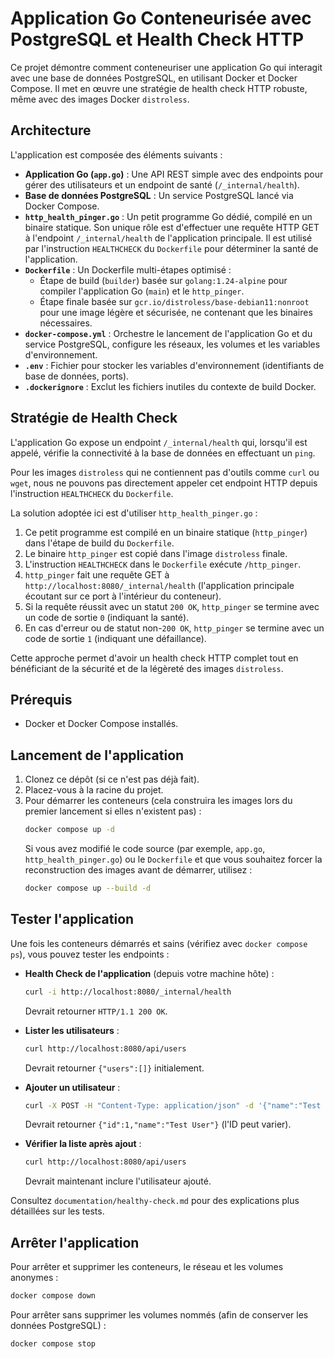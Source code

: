 # Application Go Conteneurisée avec PostgreSQL et Health Check HTTP

Ce projet démontre comment conteneuriser une application Go qui interagit avec une base de données PostgreSQL, en utilisant Docker et Docker Compose. Il met en œuvre une stratégie de health check HTTP robuste, même avec des images Docker `distroless`.

## Architecture

L'application est composée des éléments suivants :

- **Application Go (`app.go`)** : Une API REST simple avec des endpoints pour gérer des utilisateurs et un endpoint de santé (`/_internal/health`).
- **Base de données PostgreSQL** : Un service PostgreSQL lancé via Docker Compose.
- **`http_health_pinger.go`** : Un petit programme Go dédié, compilé en un binaire statique. Son unique rôle est d'effectuer une requête HTTP GET à l'endpoint `/_internal/health` de l'application principale. Il est utilisé par l'instruction `HEALTHCHECK` du `Dockerfile` pour déterminer la santé de l'application.
- **`Dockerfile`** : Un Dockerfile multi-étapes optimisé :
    - Étape de build (`builder`) basée sur `golang:1.24-alpine` pour compiler l'application Go (`main`) et le `http_pinger`.
    - Étape finale basée sur `gcr.io/distroless/base-debian11:nonroot` pour une image légère et sécurisée, ne contenant que les binaires nécessaires.
- **`docker-compose.yml`** : Orchestre le lancement de l'application Go et du service PostgreSQL, configure les réseaux, les volumes et les variables d'environnement.
- **`.env`** : Fichier pour stocker les variables d'environnement (identifiants de base de données, ports).
- **`.dockerignore`** : Exclut les fichiers inutiles du contexte de build Docker.

## Stratégie de Health Check

L'application Go expose un endpoint `/_internal/health` qui, lorsqu'il est appelé, vérifie la connectivité à la base de données en effectuant un `ping`.

Pour les images `distroless` qui ne contiennent pas d'outils comme `curl` ou `wget`, nous ne pouvons pas directement appeler cet endpoint HTTP depuis l'instruction `HEALTHCHECK` du `Dockerfile`.

La solution adoptée ici est d'utiliser `http_health_pinger.go` :
1. Ce petit programme est compilé en un binaire statique (`http_pinger`) dans l'étape de build du `Dockerfile`.
2. Le binaire `http_pinger` est copié dans l'image `distroless` finale.
3. L'instruction `HEALTHCHECK` dans le `Dockerfile` exécute `/http_pinger`.
4. `http_pinger` fait une requête GET à `http://localhost:8080/_internal/health` (l'application principale écoutant sur ce port à l'intérieur du conteneur).
5. Si la requête réussit avec un statut `200 OK`, `http_pinger` se termine avec un code de sortie `0` (indiquant la santé).
6. En cas d'erreur ou de statut non-`200 OK`, `http_pinger` se termine avec un code de sortie `1` (indiquant une défaillance).

Cette approche permet d'avoir un health check HTTP complet tout en bénéficiant de la sécurité et de la légèreté des images `distroless`.

## Prérequis

- Docker et Docker Compose installés.

## Lancement de l'application

1. Clonez ce dépôt (si ce n'est pas déjà fait).
2. Placez-vous à la racine du projet.
3. Pour démarrer les conteneurs (cela construira les images lors du premier lancement si elles n'existent pas) :
   ```bash
   docker compose up -d
   ```
   Si vous avez modifié le code source (par exemple, `app.go`, `http_health_pinger.go`) ou le `Dockerfile` et que vous souhaitez forcer la reconstruction des images avant de démarrer, utilisez :
   ```bash
   docker compose up --build -d
   ```

## Tester l'application

Une fois les conteneurs démarrés et sains (vérifiez avec `docker compose ps`), vous pouvez tester les endpoints :

- **Health Check de l'application** (depuis votre machine hôte) :
  ```bash
  curl -i http://localhost:8080/_internal/health
  ```
  Devrait retourner `HTTP/1.1 200 OK`.

- **Lister les utilisateurs** :
  ```bash
  curl http://localhost:8080/api/users
  ```
  Devrait retourner `{"users":[]}` initialement.

- **Ajouter un utilisateur** :
  ```bash
  curl -X POST -H "Content-Type: application/json" -d '{"name":"Test User"}' http://localhost:8080/api/users
  ```
  Devrait retourner `{"id":1,"name":"Test User"}` (l'ID peut varier).

- **Vérifier la liste après ajout** :
  ```bash
  curl http://localhost:8080/api/users
  ```
  Devrait maintenant inclure l'utilisateur ajouté.

Consultez `documentation/healthy-check.md` pour des explications plus détaillées sur les tests.

## Arrêter l'application

Pour arrêter et supprimer les conteneurs, le réseau et les volumes anonymes :
```bash
docker compose down
```
Pour arrêter sans supprimer les volumes nommés (afin de conserver les données PostgreSQL) :
```bash
docker compose stop
```
